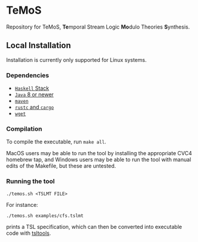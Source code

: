 # TeMoS

Repository for TeMoS, **Te**mporal Stream Logic **Mo**dulo Theories **S**ynthesis.

## Local Installation

Installation is currently only supported for Linux systems.

### Dependencies
* [`Haskell` Stack](https://docs.haskellstack.org/en/stable/README/)
* [`Java` 8 or newer](https://www.java.com/en/download/)
* [`maven`](https://maven.apache.org/download.cgi)
* [`rustc` and `cargo`](https://doc.rust-lang.org/book/ch01-01-installation.html#installation)
* [`wget`](https://www.gnu.org/software/wget/)

### Compilation
To compile the executable, run `make all`.

MacOS users may be able to run the tool by installing the appropriate CVC4 homebrew tap, and Windows users may be able to run the tool with manual edits of the Makefile, but these are untested.

### Running the tool
```
./temos.sh <TSLMT FILE>
```
For instance:
```
./temos.sh examples/cfs.tslmt
```
prints a TSL specification, which can then be converted into executable code with [tsltools](https://github.com/reactive-systems/tsltools).
